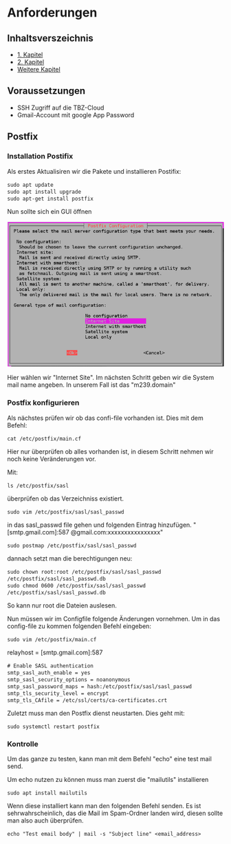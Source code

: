 # Anforderungen

## Inhaltsverszeichnis
- [1. Kapitel](#1-kapitel)
- [2. Kapitel](#2-kapitel)
- [Weitere Kapitel](#weitere-kapitel)

## Voraussetzungen
 - SSH Zugriff auf die TBZ-Cloud
 - Gmail-Account mit google App Password


## Postfix

### Installation Postifix
Als erstes Aktualisiren wir die Pakete und installieren Postifix:

```
sudo apt update
sudo apt install upgrade
sudo apt-get install postfix
```
Nun sollte sich ein GUI öffnen


![Postfix](images/Postfix.PNG)

Hier wählen wir "Internet Site". Im nächsten Schritt geben wir die System mail name angeben. In unserem Fall ist das "m239.domain"


 ### Postfix konfigurieren
Als nächstes prüfen wir ob das confi-file vorhanden ist. Dies mit dem Befehl:
```
cat /etc/postfix/main.cf
```

Hier nur überprüfen ob alles vorhanden ist, in diesem Schritt nehmen wir noch keine Veränderungen vor.

Mit:
```
ls /etc/postfix/sasl	
```
überprüfen ob das Verzeichniss existiert.

```
sudo vim /etc/postfix/sasl/sasl_passwd
```
in das sasl_passwd file gehen und folgenden Eintrag hinzufügen.
" [smtp.gmail.com]:587 <Eigene-GMail-Adresse>@gmail.com:xxxxxxxxxxxxxxxx"


```
sudo postmap /etc/postfix/sasl/sasl_passwd
```
dannach setzt man die berechtigungen neu:
```
sudo chown root:root /etc/postfix/sasl/sasl_passwd /etc/postfix/sasl/sasl_passwd.db
sudo chmod 0600 /etc/postfix/sasl/sasl_passwd /etc/postfix/sasl/sasl_passwd.db
```
So kann nur root die Dateien auslesen.

Nun müssen wir im Configfile folgende Änderungen vornehmen. Um in das config-file zu kommen folgenden Befehl eingeben:
```
sudo vim /etc/postfix/main.cf
```

relayhost = [smtp.gmail.com]:587

	# Enable SASL authentication
	smtp_sasl_auth_enable = yes
	smtp_sasl_security_options = noanonymous
	smtp_sasl_password_maps = hash:/etc/postfix/sasl/sasl_passwd
	smtp_tls_security_level = encrypt
	smtp_tls_CAfile = /etc/ssl/certs/ca-certificates.crt

Zuletzt muss man den Postfix dienst neustarten. Dies geht mit: 
```
sudo systemctl restart postfix
```

### Kontrolle
Um das ganze zu testen, kann man mit dem Befehl "echo" eine test mail send.

Um echo nutzen zu können muss man zuerst die "mailutils" installieren
```
sudo apt install mailutils
```
Wenn diese installiert kann man den folgenden Befehl senden. Es ist sehrwahrscheinlich, das die Mail im Spam-Ordner landen wird, diesen sollte man also auch überprüfen.

```
echo "Test email body" | mail -s "Subject line" <email_address>
```
